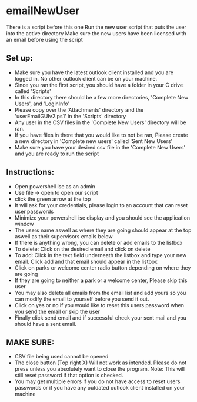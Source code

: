 # emailNewUser
There is a script before this one
Run the new user script that puts the user into the active directory
Make sure the new users have been licensed with an email before using the script

Set up:
--------
- Make sure you have the latest outlook client installed and you are logged in. No other outlook client can be on your machine.
- Since you ran the first script, you should have a folder in your C drive called 'Scripts'
- In this directory there should be a few more directories, 'Complete New Users', and 'LoginInfo'
- Please copy over the 'Attachments' directory and the 'userEmailGUIv2.ps1' in the 'Scripts' directory
- Any user in the CSV files in the 'Complete New Users' directory will be ran.
- If you have files in there that you would like to not be ran, Please create a new directory in 'Complete new users' called 'Sent New Users'
- Make sure you have your desired csv file in the 'Complete New Users' and you are ready to run the script



Instructions:
-------------
- Open powershell ise as an admin
- Use file -> open to open our script
- click the green arrow at the top
- It will ask for your credentials, please login to an account that can reset user passwords
- Minimize your powershell ise display and you should see the application window
- The users name aswell as where they are going should appear at the top aswell as their supervisors emails below
- If there is anything wrong, you can delete or add emails to the listbox
- To delete: Click on the desired email and click on delete
- To add: Click in the text field underneath the listbox and type your new email. Click add and that email should appear in the listbox
- Click on parks or welcome center radio button depending on where they are going
- If they are going to neither a park or a welcome center, Please skip this user
- You may also delete all emails from the email list and add yours so you can modify the email to yourself before you send it out.
- Click on yes or no if you would like to reset this users password when you send the email or skip the user
- Finally click send email and if successful check your sent mail and you should have a sent email.




MAKE SURE:
------------
- CSV file being used cannot be opened
- The close button (Top right X) Will not work as intended. Please do not press unless you absolutely want to close the program. Note: This will still reset password if that option is checked.
- You may get multiple errors if you do not have access to reset users passwords or if you have any outdated outlook client installed on your machine
